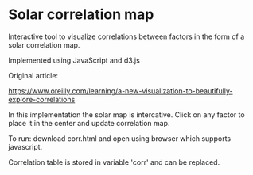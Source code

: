 # Solar correlation map
Interactive tool to visualize correlations between factors in the form of a solar correlation map.

Implemented using JavaScript and d3.js

Original article:

https://www.oreilly.com/learning/a-new-visualization-to-beautifully-explore-correlations

In this implementation the solar map is intercative. Click on any factor to place it in the center and update correlation map.

To run: download corr.html and open using browser which supports javascript.

Correlation table is stored in variable 'corr' and can be replaced.
